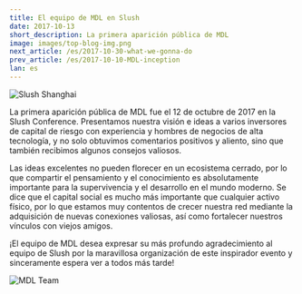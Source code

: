 ```yaml
---
title: El equipo de MDL en Slush
date: 2017-10-13
short_description: La primera aparición pública de MDL
image: images/top-blog-img.png
next_article: /es/2017-10-30-what-we-gonna-do
prev_article: /es/2017-10-10-MDL-inception
lan: es
---
```


![Slush Shanghai](https://ipfs.io/ipfs/QmcN4PPiFfizycvjp5xteL2RPjresxXCau51USXifKLcdP)

La primera aparición pública de MDL fue el 12 de octubre de 2017 en la Slush Conference. Presentamos nuestra visión e ideas a varios inversores de capital de riesgo con experiencia y hombres de negocios de alta tecnología, y no solo obtuvimos comentarios positivos y aliento, sino que también recibimos algunos consejos valiosos.

Las ideas excelentes no pueden florecer en un ecosistema cerrado, por lo que compartir el pensamiento y el conocimiento es absolutamente importante para la supervivencia y el desarrollo en el mundo moderno. Se dice que el capital social es mucho más importante que cualquier activo físico, por lo que estamos muy contentos de crecer nuestra red mediante la adquisición de nuevas conexiones valiosas, así como fortalecer nuestros vínculos con viejos amigos.

¡El equipo de MDL desea expresar su más profundo agradecimiento al equipo de Slush por la maravillosa organización de este inspirador evento y sinceramente espera ver a todos más tarde!


![MDL Team](https://ipfs.io/ipfs/QmWuLRdCaiGCN2ko5fAFjHk8uwnvFMFH2j5HCPojPu7GKQ)
